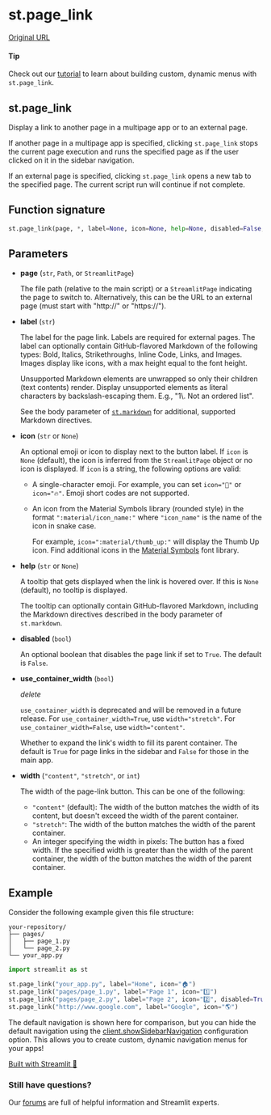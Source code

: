 # st.page_link

[Original URL](https://docs.streamlit.io/develop/api-reference/widgets/st.page_link)

#### Tip

Check out our [tutorial](/develop/tutorials/multipage/st.page_link-nav) to learn about building custom, dynamic menus with `st.page_link`.

## st.page_link


Display a link to another page in a multipage app or to an external page.

If another page in a multipage app is specified, clicking `st.page_link` stops the current page execution and runs the specified page as if the user clicked on it in the sidebar navigation.

If an external page is specified, clicking `st.page_link` opens a new tab to the specified page. The current script run will continue if not complete.

## Function signature

```python
st.page_link(page, *, label=None, icon=None, help=None, disabled=False, use_container_width=None, width="content")
```

## Parameters

*   **page** (`str`, `Path`, or `StreamlitPage`)

    The file path (relative to the main script) or a `StreamlitPage` indicating the page to switch to. Alternatively, this can be the URL to an external page (must start with "http://" or "https://").
*   **label** (`str`)

    The label for the page link. Labels are required for external pages. The label can optionally contain GitHub-flavored Markdown of the following types: Bold, Italics, Strikethroughs, Inline Code, Links, and Images. Images display like icons, with a max height equal to the font height.

    Unsupported Markdown elements are unwrapped so only their children (text contents) render. Display unsupported elements as literal characters by backslash-escaping them. E.g., "1\\. Not an ordered list".

    See the body parameter of [`st.markdown`](https://docs.streamlit.io/develop/api-reference/text/st.markdown) for additional, supported Markdown directives.
*   **icon** (`str` or `None`)

    An optional emoji or icon to display next to the button label. If `icon` is `None` (default), the icon is inferred from the `StreamlitPage` object or no icon is displayed. If `icon` is a string, the following options are valid:

    *   A single-character emoji. For example, you can set `icon="🚨"` or `icon="🔥"`. Emoji short codes are not supported.
    *   An icon from the Material Symbols library (rounded style) in the format `":material/icon_name:"` where `"icon_name"` is the name of the icon in snake case.

        For example, `icon=":material/thumb_up:"` will display the Thumb Up icon. Find additional icons in the [Material Symbols](https://fonts.google.com/icons?icon.set=Material+Symbols&icon.style=Rounded) font library.
*   **help** (`str` or `None`)

    A tooltip that gets displayed when the link is hovered over. If this is `None` (default), no tooltip is displayed.

    The tooltip can optionally contain GitHub-flavored Markdown, including the Markdown directives described in the body parameter of `st.markdown`.
*   **disabled** (`bool`)

    An optional boolean that disables the page link if set to `True`. The default is `False`.
*   **use_container_width** (`bool`)

    _delete_

    `use_container_width` is deprecated and will be removed in a future release. For `use_container_width=True`, use `width="stretch"`. For `use_container_width=False`, use `width="content"`.

    Whether to expand the link's width to fill its parent container. The default is `True` for page links in the sidebar and `False` for those in the main app.
*   **width** (`"content"`, `"stretch"`, or `int`)

    The width of the page-link button. This can be one of the following:

    *   `"content"` (default): The width of the button matches the width of its content, but doesn't exceed the width of the parent container.
    *   `"stretch"`: The width of the button matches the width of the parent container.
    *   An integer specifying the width in pixels: The button has a fixed width. If the specified width is greater than the width of the parent container, the width of the button matches the width of the parent container.

## Example

Consider the following example given this file structure:

```
your-repository/
├── pages/
│   ├── page_1.py
│   └── page_2.py
└── your_app.py
```

```python
import streamlit as st

st.page_link("your_app.py", label="Home", icon="🏠")
st.page_link("pages/page_1.py", label="Page 1", icon="1️⃣")
st.page_link("pages/page_2.py", label="Page 2", icon="2️⃣", disabled=True)
st.page_link("http://www.google.com", label="Google", icon="🌎")
```

The default navigation is shown here for comparison, but you can hide the default navigation using the [client.showSidebarNavigation](https://docs.streamlit.io/develop/api-reference/configuration/config.toml#client) configuration option. This allows you to create custom, dynamic navigation menus for your apps!

[Built with Streamlit 🎈](https://streamlit.io)

### Still have questions?

Our [forums](https://discuss.streamlit.io) are full of helpful information and Streamlit experts.
